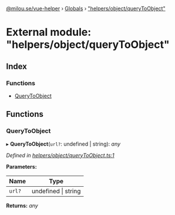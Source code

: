 [@milou.se/vue-helper](../README.md) › [Globals](../globals.md) › ["helpers/object/queryToObject"](_helpers_object_querytoobject_.md)

# External module: "helpers/object/queryToObject"

## Index

### Functions

* [QueryToObject](_helpers_object_querytoobject_.md#querytoobject)

## Functions

###  QueryToObject

▸ **QueryToObject**(`url?`: undefined | string): *any*

*Defined in [helpers/object/queryToObject.ts:1](https://github.com/milou-se/milou-vue-helper/blob/ff1ebdd/src/helpers/object/queryToObject.ts#L1)*

**Parameters:**

Name | Type |
------ | ------ |
`url?` | undefined &#124; string |

**Returns:** *any*
